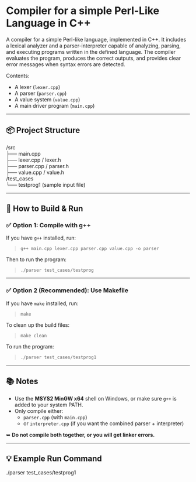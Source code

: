 ﻿# Compiler for a simple Perl-Like Language in C++

A compiler for a simple Perl-like language, implemented in C++. It includes a lexical analyzer and a parser-interpreter capable of analyzing, parsing, and executing programs written in the defined language. The compiler evaluates the program, produces the correct outputs, and provides clear error messages when syntax errors are detected.



Contents:
- A lexer (`lexer.cpp`)
- A parser (`parser.cpp`)
- A value system (`value.cpp`)
- A main driver program (`main.cpp`)

---

## 📦 Project Structure

/src  
├── main.cpp  
├── lexer.cpp / lexer.h  
├── parser.cpp / parser.h  
├── value.cpp / value.h  
/test_cases  
└── testprog1  (sample input file)

---

## 🚀 How to Build & Run

### ✅ Option 1: Compile with g++

If you have `g++` installed, run:

> `g++ main.cpp lexer.cpp parser.cpp value.cpp -o parser`

Then to run the program:

> `./parser test_cases/testprog`

---

### ✅ Option 2 (Recommended): Use Makefile

If you have `make` installed, run:

> `make`

To clean up the build files:

> `make clean`

To run the program:

> `./parser test_cases/testprog1`

---

## 📚 Notes

- Use the **MSYS2 MinGW x64** shell on Windows, or make sure `g++` is added to your system PATH.
- Only compile either:
  - `parser.cpp` (with `main.cpp`)
  - or `interpreter.cpp` (if you want the combined parser + interpreter)

➥ **Do not compile both together, or you will get linker errors.**

---

## 💡 Example Run Command

./parser test_cases/testprog1
